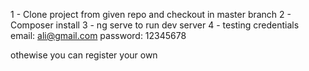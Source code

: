 1 - Clone project from given repo and checkout in master branch
2 - Composer install
3 - ng serve to run dev server
4 - testing credentials
email: 
ali@gmail.com
password: 
12345678

othewise you can register your own 
